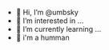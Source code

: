 - 👋 Hi, I’m @umbsky
- 👀 I’m interested in ...
- 🌱 I’m currently learning ...
- 🐒 i'm a humman

<!---
umbsky/umbsky is a ✨ special ✨ repository because its `README.md` (this file) appears on your GitHub profile.
You can click the Preview link to take a look at your changes.
--->

